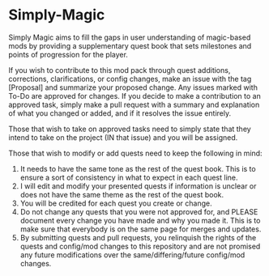 # Simply-Magic
Simply Magic aims to fill the gaps in user understanding of magic-based mods by providing a supplementary quest book that sets milestones and points of progression for the player.

If you wish to contribute to this mod pack through quest additions, corrections, clarifications, or config changes, make an issue with the tag [Proposal] and summarize your proposed change. Any issues marked with To-Do are approved for changes. If you decide to make a contribution to an approved task, simply make a pull request with a summary and explanation of what you changed or added, and if it resolves the issue entirely.

Those that wish to take on approved tasks need to simply state that they intend to take on the project (IN that issue) and you will be assigned. 

Those that wish to modify or add quests need to keep the following in mind:
1. It needs to have the same tone as the rest of the quest book. This is to ensure a sort of consistency in what to expect in each quest line.
2. I will edit and modify your presented quests if information is unclear or does not have the same theme as the rest of the quest book.
3. You will be credited for each quest you create or change.
4. Do not change any quests that you were not approved for, and PLEASE document every change you have made and why you made it. This is to make sure that everybody is on the same page for merges and updates.
5. By submitting quests and pull requests, you relinquish the rights of the quests and config/mod changes to this repository and are not promised any future modifications over the same/differing/future config/mod changes. 
